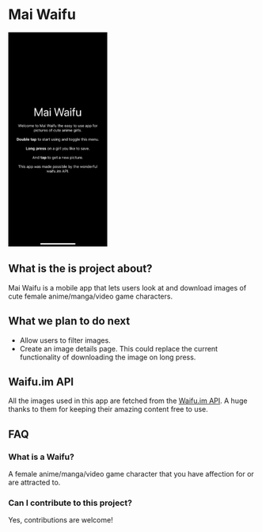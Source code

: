<h1>Mai Waifu</h1>
<img src="https://github.com/dalekvim/mai-waifu/blob/master/images/main.png" alt="Screenshot of main page." width="200" />
<h2>What is the is project about?</h2>
Mai Waifu is a mobile app that lets users look at and download images of cute female anime/manga/video game characters.
<h2>What we plan to do next</h2>
<ul>
<li>Allow users to filter images.</li>
<li>Create an image details page. This could replace the current functionality of downloading the image on long press.</li>
</ul>
<h2>Waifu.im API</h2>
All the images used in this app are fetched from the <a href="https://www.waifu.im/">Waifu.im API</a>. A huge thanks to them for keeping their amazing content free to use.
<h2>FAQ</h2>
<h3>What is a Waifu?</h3>
A female anime/manga/video game character that you have affection for or are attracted to.
<h3>Can I contribute to this project?</h3>
Yes, contributions are welcome!
